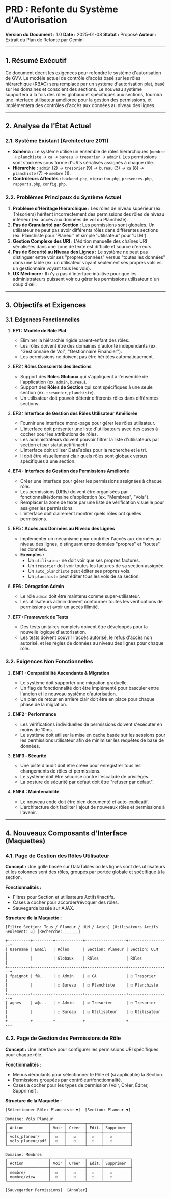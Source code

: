 # PRD : Refonte du Système d'Autorisation

**Version du Document :** 1.0
**Date :** 2025-01-08
**Statut :** Proposé
**Auteur :** Extrait du Plan de Refonte par Gemini

---

## 1. Résumé Exécutif

Ce document décrit les exigences pour refondre le système d'autorisation de GVV. Le modèle actuel de contrôle d'accès basé sur les rôles hiérarchique (RBAC) sera remplacé par un système d'autorisation plat, basé sur les domaines et conscient des sections. Le nouveau système supportera à la fois des rôles globaux et spécifiques aux sections, fournira une interface utilisateur améliorée pour la gestion des permissions, et implémentera des contrôles d'accès aux données au niveau des lignes.

---

## 2. Analyse de l'État Actuel

### 2.1. Système Existant (Architecture 2011)

- **Schéma :** Le système utilise un ensemble de rôles hiérarchiques (`membre` → `planchiste` → `ca` → `bureau` → `tresorier` → `admin`). Les permissions sont stockées sous forme d'URIs sérialisés assignés à chaque rôle.
- **Hiérarchie :** `admin` (2) → `tresorier` (9) → `bureau` (3) → `ca` (8) → `planchiste` (7) → `membre` (1).
- **Contrôleurs Affectés :** `backend.php`, `migration.php`, `presences.php`, `rapports.php`, `config.php`.

### 2.2. Problèmes Principaux du Système Actuel

1.  **Problème d'Héritage Hiérarchique :** Les rôles de niveau supérieur (ex. Trésoriers) héritent incorrectement des permissions des rôles de niveau inférieur (ex. accès aux données de vol du Planchiste).
2.  **Pas de Granularité par Section :** Les permissions sont globales. Un utilisateur ne peut pas avoir différents rôles dans différentes sections (ex. Planchiste pour 'Planeur' et simple 'Utilisateur' pour 'ULM').
3.  **Gestion Complexe des URI :** L'édition manuelle des chaînes URI sérialisées dans une zone de texte est difficile et source d'erreurs.
4.  **Pas de Sécurité au Niveau des Lignes :** Le système ne peut pas distinguer entre voir ses "propres données" versus "toutes les données" dans une table (ex. un utilisateur voyant seulement ses propres vols vs. un gestionnaire voyant tous les vols).
5.  **UX Médiocre :** Il n'y a pas d'interface intuitive pour que les administrateurs puissent voir ou gérer les permissions utilisateur d'un coup d'œil.

---

## 3. Objectifs et Exigences

### 3.1. Exigences Fonctionnelles

1.  **EF1 : Modèle de Rôle Plat**
    -   Éliminer la hiérarchie rigide parent-enfant des rôles.
    -   Les rôles doivent être des domaines d'autorité indépendants (ex. "Gestionnaire de Vol", "Gestionnaire Financier").
    -   Les permissions ne doivent pas être héritées automatiquement.

2.  **EF2 : Rôles Conscients des Sections**
    -   Support des **Rôles Globaux** qui s'appliquent à l'ensemble de l'application (ex. `admin`, `bureau`).
    -   Support des **Rôles de Section** qui sont spécifiques à une seule section (ex. `tresorier`, `planchiste`).
    -   Un utilisateur doit pouvoir détenir différents rôles dans différentes sections.

3.  **EF3 : Interface de Gestion des Rôles Utilisateur Améliorée**
    -   Fournir une interface mono-page pour gérer les rôles utilisateur.
    -   L'interface doit présenter une liste d'utilisateurs avec des cases à cocher pour les attributions de rôles.
    -   Les administrateurs doivent pouvoir filtrer la liste d'utilisateurs par section et par statut actif/inactif.
    -   L'interface doit utiliser DataTables pour la recherche et le tri.
    -   Il doit être visuellement clair quels rôles sont globaux versus spécifiques à une section.

4.  **EF4 : Interface de Gestion des Permissions Améliorée**
    -   Créer une interface pour gérer les permissions assignées à chaque rôle.
    -   Les permissions (URIs) doivent être organisées par fonctionnalité/domaine d'application (ex. "Membres", "Vols").
    -   Remplacer la zone de texte par une liste de vérification visuelle pour assigner les permissions.
    -   L'interface doit clairement montrer quels rôles ont quelles permissions.

5.  **EF5 : Accès aux Données au Niveau des Lignes**
    -   Implémenter un mécanisme pour contrôler l'accès aux données au niveau des lignes, distinguant entre données "propres" et "toutes" les données.
    -   **Exemples :**
        -   Un `utilisateur` ne doit voir que ses propres factures.
        -   Un `tresorier` doit voir toutes les factures de sa section assignée.
        -   Un `auto_planchiste` peut éditer ses propres vols.
        -   Un `planchiste` peut éditer tous les vols de sa section.

6.  **EF6 : Dérogation Admin**
    -   Le rôle `admin` doit être maintenu comme super-utilisateur.
    -   Les utilisateurs admin doivent contourner toutes les vérifications de permissions et avoir un accès illimité.

7.  **EF7 : Framework de Tests**
    -   Des tests unitaires complets doivent être développés pour la nouvelle logique d'autorisation.
    -   Les tests doivent couvrir l'accès autorisé, le refus d'accès non autorisé, et les règles de données au niveau des lignes pour chaque rôle.

### 3.2. Exigences Non Fonctionnelles

1.  **ENF1 : Compatibilité Ascendante & Migration**
    -   Le système doit supporter une migration graduelle.
    -   Un flag de fonctionnalité doit être implémenté pour basculer entre l'ancien et le nouveau système d'autorisation.
    -   Un plan de retour en arrière clair doit être en place pour chaque phase de la migration.

2.  **ENF2 : Performance**
    -   Les vérifications individuelles de permissions doivent s'exécuter en moins de 10ms.
    -   Le système doit utiliser la mise en cache basée sur les sessions pour les permissions utilisateur afin de minimiser les requêtes de base de données.

3.  **ENF3 : Sécurité**
    -   Une piste d'audit doit être créée pour enregistrer tous les changements de rôles et permissions.
    -   Le système doit être sécurisé contre l'escalade de privilèges.
    -   La posture de sécurité par défaut doit être "refuser par défaut".

4.  **ENF4 : Maintenabilité**
    -   Le nouveau code doit être bien documenté et auto-explicatif.
    -   L'architecture doit faciliter l'ajout de nouveaux rôles et permissions à l'avenir.

---

## 4. Nouveaux Composants d'Interface (Maquettes)

### 4.1. Page de Gestion des Rôles Utilisateur

**Concept :** Une grille basée sur DataTables où les lignes sont des utilisateurs et les colonnes sont des rôles, groupés par portée globale et spécifique à la section.

**Fonctionnalités :**
- Filtres pour Section et utilisateurs Actifs/Inactifs.
- Cases à cocher pour accorder/révoquer des rôles.
- Sauvegarde basée sur AJAX.

**Structure de la Maquette :**
```
[Filtre Section: Tous / Planeur / ULM / Avion] [Utilisateurs Actifs Seulement: ☑] [Recherche: ______]

+----------+---------+------------+------------------+------------------+
| Username | Email   | Rôles      | Section: Planeur | Section: ULM     |
|          |         | Globaux    | Rôles            | Rôles            |
+----------+---------+------------+------------------+------------------+
| fpeignot | f@...   | ☑ Admin    | ☑ CA             | ☐ Tresorier      |
|          |         | ☐ Bureau   | ☑ Planchiste     | ☐ Planchiste     |
+----------+---------+------------+------------------+------------------+
| agnes    | a@...   | ☐ Admin    | ☑ Tresorier      | ☐ Tresorier      |
|          |         | ☐ Bureau   | ☑ Utilisateur    | ☐ Utilisateur    |
+----------+---------+------------+------------------+------------------+
```

### 4.2. Page de Gestion des Permissions de Rôle

**Concept :** Une interface pour configurer les permissions URI spécifiques pour chaque rôle.

**Fonctionnalités :**
- Menus déroulants pour sélectionner le Rôle et (si applicable) la Section.
- Permissions groupées par contrôleur/fonctionnalité.
- Cases à cocher pour les types de permission (Voir, Créer, Éditer, Supprimer).

**Structure de la Maquette :**
```
[Sélectionner Rôle: Planchiste ▼]  [Section: Planeur ▼]

Domaine: Vols Planeur
┌──────────────────┬──────┬────────┬──────┬────────────┐
│ Action           │ Voir │ Créer  │ Édit.│ Supprimer  │
├──────────────────┼──────┼────────┼──────┼────────────┤
│ vols_planeur/    │  ☑   │   ☑    │  ☑   │   ☑        │
│ vols_planeur/pdf │  ☑   │   ☐    │  ☐   │   ☐        │
└──────────────────┴──────┴────────┴──────┴────────────┘

Domaine: Membres
┌──────────────────┬──────┬────────┬──────┬────────────┐
│ Action           │ Voir │ Créer  │ Édit.│ Supprimer  │
├──────────────────┼──────┼────────┼──────┼────────────┤
│ membre/          │  ☑   │   ☐    │  ☐   │   ☐        │
│ membre/view      │  ☑   │   ☐    │  ☐   │   ☐        │
└──────────────────┴──────┴────────┴──────┴────────────┘

[Sauvegarder Permissions]  [Annuler]
```
